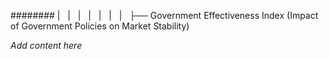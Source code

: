 ######## |   |   |   |   |   |   |   ├── Government Effectiveness Index (Impact of Government Policies on Market Stability)

*Add content here*